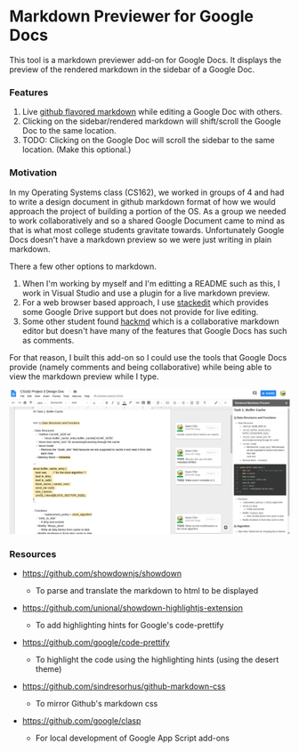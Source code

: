 # Markdown Previewer for Google Docs

This tool is a markdown previewer add-on for Google Docs. It displays the preview of the rendered markdown in the sidebar of a Google Doc.

### Features

1) Live [github flavored markdown](https://github.com/adam-p/markdown-here/wiki/Markdown-Cheatsheet) while editing a Google Doc with others.
2) Clicking on the sidebar/rendered markdown will shift/scroll the Google Doc to the same location.
3) TODO: Clicking on the Google Doc will scroll the sidebar to the same location. (Make this optional.)

### Motivation

In my Operating Systems class (CS162), we worked in groups of 4 and had to write a design document in github markdown format of how we would approach the project of building a portion of the OS. As a group we needed to work collaboratively and so a shared Google Document came to mind as that is what most college students gravitate towards. Unfortunately Google Docs doesn't have a markdown preview so we were just writing in plain markdown.

There a few other options to markdown.

1) When I'm working by myself and I'm editting a README such as this, I work in Visual Studio and use a plugin for a live markdown preview.
2) For a web browser based approach, I use [stackedit](https://stackedit.io/app) which provides some Google Drive support but does not provide for live editing.
3) Some other student found [hackmd](https://hackmd.io/) which is a collaborative markdown editor but doesn't have many of the features that Google Docs has such as comments.

For that reason, I built this add-on so I could use the tools that Google Docs provide (namely comments and being collaborative) while being able to view the markdown preview while I type.

![screenshot](readme-images/markdown-big-view-with-comments.png)


### Resources

- https://github.com/showdownjs/showdown
    - To parse and translate the markdown to html to be displayed

- https://github.com/unional/showdown-highlightjs-extension
    - To add highlighting hints for Google's code-prettify

- https://github.com/google/code-prettify
    - To highlight the code using the highlighting hints (using the desert theme)

- https://github.com/sindresorhus/github-markdown-css
    - To mirror Github's markdown css

- https://github.com/google/clasp
    - For local development of Google App Script add-ons
